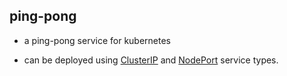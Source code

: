 ## ping-pong

- a ping-pong service for kubernetes

- can be deployed using [ClusterIP](deploy/service-clusterIP.yaml) and [NodePort](deploy/service-nodePort.yaml) service types.

